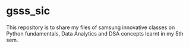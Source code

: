 # gsss_sic
This repository is to share my files of samsung innovative classes on Python fundamentals, Data Analytics and DSA concepts learnt in my 5th sem.
